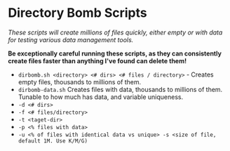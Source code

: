 # Directory Bomb Scripts

_These scripts will create millions of files quickly, either empty or with data for testing various data management tools._

**Be exceptionally careful running these scripts, as they can consistently create files faster than anything I've found can delete them!**

- `dirbomb.sh <directory> <# dirs> <# files / directory>` - Creates empty files, thousands to millions of them.
- `dirbomb-data.sh` Creates files with data, thousands to millions of them. Tunable to how much has data, and variable uniqueness.
- `-d <# dirs>`
- `-f <# files/directory>`
- `-t <taget-dir>`
- `-p <% files with data>`
- `-u <% of files with identical data vs unique> -s <size of file, default 1M. Use K/M/G)`